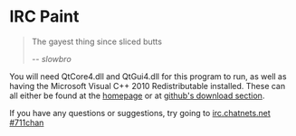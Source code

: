 IRC Paint
=========

> The gayest thing since sliced butts
> 
> -- *slowbro*

You will need QtCore4.dll and QtGui4.dll for this program to run, as well as having the Microsoft Visual C++ 2010 Redistributable installed. These can all either be found at the [homepage](http://paint.irc.so/) or at [github's download section](http://github.com/wwared/IRC-Paint/downloads).

If you have any questions or suggestions, try going to [irc.chatnets.net #711chan](irc://irc.chatnets.net/711chan)
